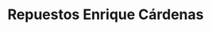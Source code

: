 ---
title: "Repuestos Enrique Cárdenas"
url: /chinandega/repuestos-enrique-cardenas/
shop: Autoteile
---